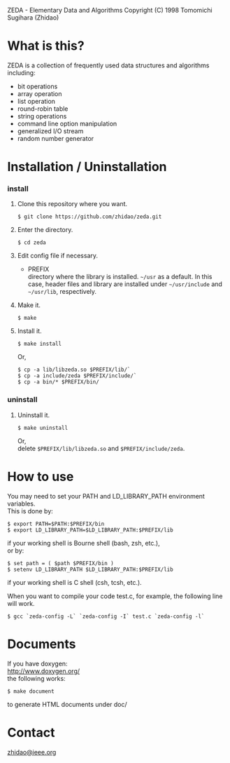 ZEDA - Elementary Data and Algorithms
Copyright (C) 1998 Tomomichi Sugihara (Zhidao)

# What is this?

ZEDA is a collection of frequently used data structures and
algorithms including:  
- bit operations
- array operation
- list operation
- round-robin table
- string operations
- command line option manipulation
- generalized I/O stream
- random number generator

# Installation / Uninstallation
### install
1. Clone this repository where you want.  
	```
	$ git clone https://github.com/zhidao/zeda.git
	```  
  
1. Enter the directory.  
	```
	$ cd zeda
	```  
  
1. Edit config file if necessary.  
	* PREFIX  
		directory where the library is installed.
    `~/usr` as a default. In this case, header files
    and library are installed under `~/usr/include`
    and `~/usr/lib`, respectively.  
  
1. Make it.  
	```
	$ make
	```  
  
1. Install it.  
	```
	$ make install
	```  
	Or,
	```
	$ cp -a lib/libzeda.so $PREFIX/lib/`
	$ cp -a include/zeda $PREFIX/include/`
	$ cp -a bin/* $PREFIX/bin/
	```

### uninstall
1. Uninstall it.  
	```
	$ make uninstall
	```  
	Or,  
	delete `$PREFIX/lib/libzeda.so` and `$PREFIX/include/zeda`.

# How to use

You may need to set your PATH and LD_LIBRARY_PATH environment variables.  
This is done by:
```
$ export PATH=$PATH:$PREFIX/bin
$ export LD_LIBRARY_PATH=$LD_LIBRARY_PATH:$PREFIX/lib
```  
if your working shell is Bourne shell (bash, zsh, etc.),  
or by:
```
$ set path = ( $path $PREFIX/bin )
$ setenv LD_LIBRARY_PATH $LD_LIBRARY_PATH:$PREFIX/lib
```  
if your working shell is C shell (csh, tcsh, etc.).

When you want to compile your code test.c, for example, the following line will work.  
```
$ gcc `zeda-config -L` `zeda-config -I` test.c `zeda-config -l`
```

# Documents

If you have doxygen:  
http://www.doxygen.org/  
the following works:  
```
$ make document
```  
to generate HTML documents under doc/

# Contact

zhidao@ieee.org
